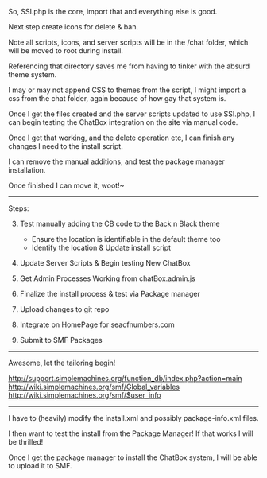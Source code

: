 
So, SSI.php is the core, import that and everything else is good.

Next step create icons for delete & ban.

Note all scripts, icons, and server scripts will be in the /chat folder, which will be moved to root during install.

Referencing that directory saves me from having to tinker with the absurd theme system.

I may or may not append CSS to themes from the script, I might import a css from the chat folder, again because of how gay that system is.


Once I get the files created and the server scripts updated to use SSI.php, I can begin testing the ChatBox integration on the site via manual code.

Once I get that working, and the delete operation etc, I can finish any changes I need to the install script.

I can remove the manual additions, and test the package manager installation.

Once finished I can move it, woot!~


---

Steps:

3. Test manually adding the CB code to the Back n Black theme

	- Ensure the location is identifiable in the default theme too
	- Identify the location & Update install script

4. Update Server Scripts & Begin testing New ChatBox

5. Get Admin Processes Working from chatBox.admin.js

6. Finalize the install process & test via Package manager

7. Upload changes to git repo

8. Integrate on HomePage for seaofnumbers.com

9. Submit to SMF Packages

---

Awesome, let the tailoring begin!

http://support.simplemachines.org/function_db/index.php?action=main
http://wiki.simplemachines.org/smf/Global_variables
http://wiki.simplemachines.org/smf/$user_info

---

I have to (heavily) modify the install.xml and possibly package-info.xml files.

I then want to test the install from the Package Manager!  If that works I will be thrilled!

Once I get the package manager to install the ChatBox system, I will be able to upload it to SMF.
